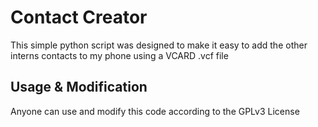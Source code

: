 # Contact Creator
This simple python script was designed to make it easy to add the other interns contacts to my phone using a VCARD .vcf file

## Usage & Modification
Anyone can use and modify this code according to the GPLv3 License


